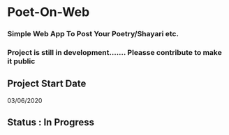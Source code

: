 # Poet-On-Web

### Simple Web App To Post Your Poetry/Shayari etc.

### Project is still in development....... Pleasse contribute to make it public

## Project Start Date
03/06/2020

## Status : In Progress
